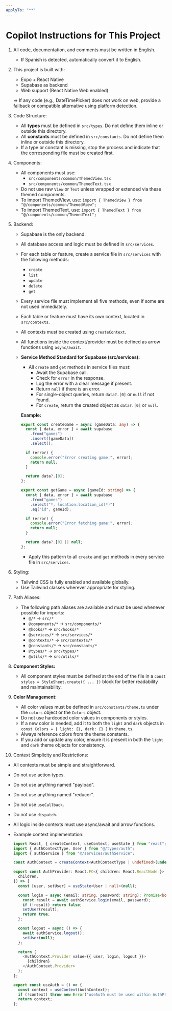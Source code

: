 ```yaml
---
applyTo: "**"
---
```


# Copilot Instructions for This Project

1. All code, documentation, and comments must be written in English.

   - If Spanish is detected, automatically convert it to English.

2. This project is built with:

   - Expo + React Native
   - Supabase as backend
   - Web support (React Native Web enabled)

   => If any code (e.g., DateTimePicker) does not work on web, provide a fallback or compatible alternative using platform detection.

3. Code Structure:

   - All **types** must be defined in `src/types`. Do not define them inline or outside this directory.
   - All **constants** must be defined in `src/constants`. Do not define them inline or outside this directory.
   - If a type or constant is missing, stop the process and indicate that the corresponding file must be created first.

4. Components:

   - All components must use:
     - `src/components/common/ThemedView.tsx`
     - `src/components/common/ThemedText.tsx`
   - Do not use raw `View` or `Text` unless wrapped or extended via these themed components.
   - To import ThemedView, use:
     `import { ThemedView } from "@/components/common/ThemedView";`
   - To import ThemedText, use:
     `import { ThemedText } from "@/components/common/ThemedText";`

5. Backend:

   - Supabase is the only backend.
   - All database access and logic must be defined in `src/services`.
   - For each table or feature, create a service file in `src/services` with the following methods:
     - `create`
     - `list`
     - `update`
     - `delete`
     - `get`
   - Every service file must implement all five methods, even if some are not used immediately.
   - Each table or feature must have its own context, located in `src/contexts`.
   - All contexts must be created using `createContext`.
   - All functions inside the context/provider must be defined as arrow functions using `async/await`.

   - **Service Method Standard for Supabase (src/services):**

     - All `create` and `get` methods in service files must:
       - Await the Supabase call.
       - Check for `error` in the response.
       - Log the error with a clear message if present.
       - Return `null` if there is an error.
       - For single-object queries, return `data?.[0]` or `null` if not found.
       - For `create`, return the created object as `data?.[0]` or `null`.

     **Example:**

     ```ts
     export const createGame = async (gameData: any) => {
       const { data, error } = await supabase
         .from("games")
         .insert([gameData])
         .select();

       if (error) {
         console.error("Error creating game:", error);
         return null;
       }

       return data?.[0];
     };

     export const getGame = async (gameId: string) => {
       const { data, error } = await supabase
         .from("games")
         .select("*, location:location_id(*)")
         .eq("id", gameId);

       if (error) {
         console.error("Error fetching game:", error);
         return null;
       }

       return data?.[0] || null;
     };
     ```

     - Apply this pattern to all `create` and `get` methods in every service file in `src/services`.

6. Styling:

   - Tailwind CSS is fully enabled and available globally.
   - Use Tailwind classes wherever appropriate for styling.

7. Path Aliases:

   - The following path aliases are available and must be used whenever possible for imports:
     - `@/*` → `src/*`
     - `@components/*` → `src/components/*`
     - `@hooks/*` → `src/hooks/*`
     - `@services/*` → `src/services/*`
     - `@contexts/*` → `src/contexts/*`
     - `@constants/*` → `src/constants/*`
     - `@types/*` → `src/types/*`
     - `@utils/*` → `src/utils/*`

8. **Component Styles:**

   - All component styles must be defined at the end of the file in a `const styles = StyleSheet.create({ ... })` block for better readability and maintainability.

9. **Color Management:**

   - All color values must be defined in `src/constants/theme.ts` under the `colors` object or the `Colors` object.
   - Do not use hardcoded color values in components or styles.
   - If a new color is needed, add it to both the `light` and `dark` objects in `const Colors = { light: {}, dark: {} }` in `theme.ts`.
   - Always reference colors from the theme constants.
   - If you add or update any color, ensure it is present in both the `light` and `dark` theme objects for consistency.

10. Context Simplicity and Restrictions:

- All contexts must be simple and straightforward.
- Do not use action types.
- Do not use anything named "payload".
- Do not use anything named "reducer".
- Do not use `useCallback`.
- Do not use `dispatch`.
- All logic inside contexts must use async/await and arrow functions.
- Example context implementation:

  ```ts
  import React, { createContext, useContext, useState } from "react";
  import { AuthContextType, User } from "@/types/auth";
  import { authService } from "@/services/authService";

  const AuthContext = createContext<AuthContextType | undefined>(undefined);

  export const AuthProvider: React.FC<{ children: React.ReactNode }> = ({
    children,
  }) => {
    const [user, setUser] = useState<User | null>(null);

    const login = async (email: string, password: string): Promise<boolean> => {
      const result = await authService.login(email, password);
      if (!result) return false;
      setUser(result);
      return true;
    };

    const logout = async () => {
      await authService.logout();
      setUser(null);
    };

    return (
      <AuthContext.Provider value={{ user, login, logout }}>
        {children}
      </AuthContext.Provider>
    );
  };

  export const useAuth = () => {
    const context = useContext(AuthContext);
    if (!context) throw new Error("useAuth must be used within AuthProvider");
    return context;
  };
  ```
